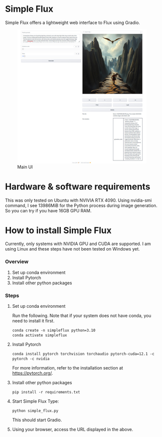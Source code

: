 # Simple Flux
Simple Flux offers a lightweight web interface to Flux using Gradio.


<figure>
  <img src="docs/resources/main_ui.jpg" alt="UI">
  <figcaption>Main UI</figcaption>
</figure>

# Hardware & software requirements
This was only tested on Ubuntu with NVIVIA RTX 4090.
Using nvidia-smi command, I see 13986MiB for the Python process during image generation.
So you can try if you have 16GB GPU RAM.

# How to install Simple Flux
Currently, only systems with NVIDIA GPU and CUDA are supported.
I am using Linux and these steps have not been tested on Windows yet.

### Overview
1. Set up conda environment
1. Install Pytorch
1. Install other python packages

### Steps
1. Set up conda environment

    Run the following. Note that if your system does not have conda, you need to install it first.

    ```
    conda create -n simpleflux python=3.10
    conda activate simpleflux
    ```

2. Install Pytorch
   
    ```
    conda install pytorch torchvision torchaudio pytorch-cuda=12.1 -c pytorch -c nvidia
    ```
    For more information, refer to the installation section at https://pytorch.org/.


3. Install other python packages

    ```
    pip install -r requirements.txt
    ```

4. Start Simple Flux
   Type:
   ```
   python simple_flux.py
   ```
   This should start Gradio.

5.  Using your browser, access the URL displayed in the above.
